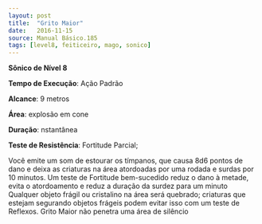 ```yaml
---
layout: post
title:  "Grito Maior"
date:   2016-11-15
source: Manual Básico.185
tags: [level8, feiticeiro, mago, sonico]
---
```


**Sônico de Nível 8**

**Tempo de Execução**: Ação Padrão

**Alcance**: 9 metros

**Área**: explosão em cone

**Duração**: nstantânea

**Teste de Resistência**: Fortitude Parcial;

Você emite um som de estourar os tímpanos, que causa 8d6 pontos de dano e deixa as criaturas na área atordoadas por uma rodada e surdas por 10 minutos. 
Um teste de Fortitude bem-sucedido reduz o dano à metade, evita o atordoamento e reduz a duração da surdez para um minuto
Qualquer objeto frágil ou cristalino na área será quebrado; criaturas que estejam segurando objetos frágeis podem evitar isso com um teste de Reflexos.
Grito Maior não penetra uma área de silêncio